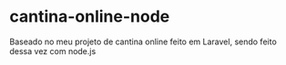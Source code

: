 # cantina-online-node
Baseado no meu projeto de cantina online feito em Laravel, sendo feito dessa vez com node.js

